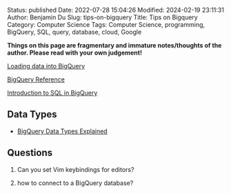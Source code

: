 Status: published
Date: 2022-07-28 15:04:26
Modified: 2024-02-19 23:11:31
Author: Benjamin Du
Slug: tips-on-bigquery
Title: Tips on Bigquery
Category: Computer Science
Tags: Computer Science, programming, BigQuery, SQL, query, database, cloud, Google

**Things on this page are fragmentary and immature notes/thoughts of the author. Please read with your own judgement!**


[Loading data into BigQuery](https://www.youtube.com/watch?v=Abzj-Vyhi74)

[BigQuery Reference](https://cloud.google.com/bigquery/docs/reference/standard-sql/query-syntax)

[Introduction to SQL in BigQuery](https://cloud.google.com/bigquery/docs/introduction-sql)

## Data Types

- [BigQuery Data Types Explained](https://blog.coupler.io/bigquery-data-types/)

## Questions

1. Can you set Vim keybindings for editors?

2. how to connect to a BigQuery database?


